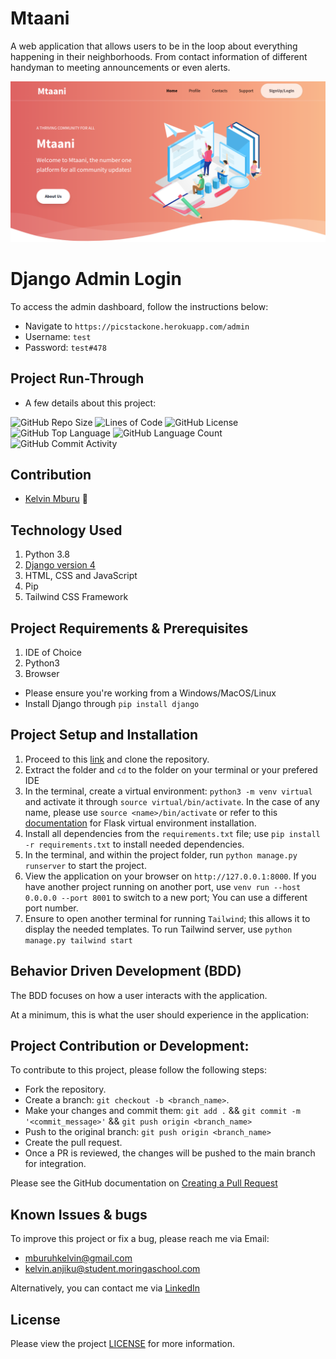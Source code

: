 # Mtaani
A web application that allows users to be in the loop about everything happening in their neighborhoods. From contact information of different handyman to meeting announcements or even alerts.


![Site Screenshot](theme/static/images/Mtaani.png)

# Django Admin Login
To access the admin dashboard, follow the instructions below:

* Navigate to `https://picstackone.herokuapp.com/admin`
* Username: `test`
* Password: `test#478`

## Project Run-Through
* A few details about this project:

![GitHub Repo Size](https://img.shields.io/github/repo-size/kelvinmburu/mtaani)
![Lines of Code](https://img.shields.io/tokei/lines/github/kelvinmburu/mtaani)
![GitHub License](https://img.shields.io/github/license/kelvinmburu/mtaani)
![GitHub Top Language](https://img.shields.io/github/languages/top/kelvinmburu/mtaani)
![GitHub Language Count](https://img.shields.io/github/languages/count/kelvinmburu/mtaani)
![GitHub Commit Activity](https://img.shields.io/github/commit-activity/w/kelvinmburu/mtaani)

## Contribution
- [Kelvin Mburu](https://github.com/kelvinmburu) 📖

## Technology Used

1. Python 3.8
2. [Django version 4](https://docs.djangoproject.com/en/4.0/)
3. HTML, CSS and JavaScript
4. Pip
5. Tailwind CSS Framework
## Project Requirements & Prerequisites

1. IDE of Choice
2. Python3
3. Browser

* Please ensure you're working from a Windows/MacOS/Linux
* Install Django through `pip install django`

## Project Setup and Installation

1. Proceed to this [link](https://github.com/kelvinmburu/mtaani.git) and clone the repository.
2. Extract the folder and `cd` to the folder on your terminal or your prefered IDE
3. In the terminal, create a virtual environment: `python3 -m venv virtual` and activate it through `source virtual/bin/activate`. In the case of any name, please use `source <name>/bin/activate` or refer to this [documentation](https://stackoverflow.com/questions/31252791/flask-importerror-no-module-named-flask) for Flask virtual environment installation.
4. Install all dependencies from the `requirements.txt` file; use `pip install -r requirements.txt` to install needed dependencies.
6. In the terminal, and within the project folder, run `python manage.py runserver` to start the project.
7. View the application on your browser on `http://127.0.0.1:8000`. If you have another project running on another port, use `venv run --host 0.0.0.0 --port 8001` to switch to a new port; You can use a different port number.
8. Ensure to open another terminal for running `Tailwind`; this allows it to display the needed templates. To run Tailwind server, use `python manage.py tailwind start`

## Behavior Driven Development (BDD)

The BDD focuses on how a user interacts with the application.

At a minimum, this is what the user should experience in the application:


## Project Contribution or Development:

To contribute to this project, please follow the following steps:
* Fork the repository.
* Create a branch: `git checkout -b <branch_name>`.
* Make your changes and commit them: `git add .` && `git commit -m '<commit_message>'` && `git push origin <branch_name>`
* Push to the original branch: `git push origin <branch_name>`
* Create the pull request.
* Once a PR is reviewed, the changes will be pushed to the main branch for integration.

Please see the GitHub documentation on [Creating a Pull Request](https://help.github.com/en/github/collaborating-with-issues-and-pull-requests/creating-a-pull-request)

## Known Issues & bugs

To improve this project or fix a bug, please reach me via Email:
* [mburuhkelvin@gmail.com](mailto:mburuhkelvin@gmail.com)
* [kelvin.anjiku@student.moringaschool.com](mailto:kelvin.anjiku@student.moringaschool.com)

Alternatively, you can contact me via [LinkedIn](https://www.linkedin.com/in/kelvin-m-560a25135/)

## License

Please view the project [LICENSE](LICENSE) for more information.